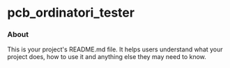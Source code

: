 pcb_ordinatori_tester
=====================

### About

This is your project's README.md file. It helps users understand what your
project does, how to use it and anything else they may need to know.